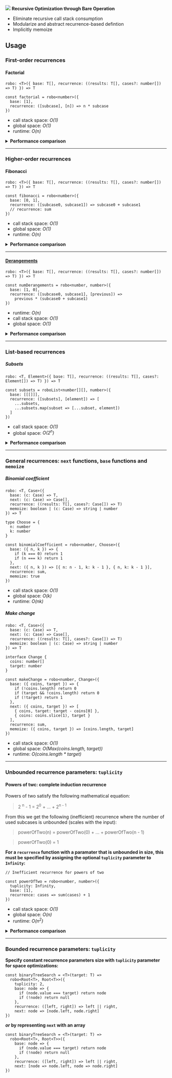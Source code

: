 ![](https://i.ibb.co/QvMp9SY/robojs-Logo-Long.png)
**Recursive Optimization through Bare Operation**

- Eliminate recursive call stack consumption
- Modularize and abstract recurrence-based defintion
- Implicitly memoize

## Usage

### First-order recurrences

#### Factorial

`robo: <T>({ base: T[], recurrence: ((results: T[], cases?: number[]) => T) }) => T`

```
const factorial = robo<number>({
  base: [1],
  recurrence: ([subcase], [n]) => n * subcase
})
```

- call stack space: _O(1)_
- global space: _O(1)_
- runtime: _O(n)_

<details><summary><strong>Performance comparison</strong></summary>
  <p>

|                      | Non-tail recursive | Tail recursive (without TCO) | `robo` |
| -------------------- | ------------------ | ---------------------------- | ------ |
| **call stack space** | O(n)               | O(n)                         | O(1)   |
| **global space**     | O(1)               | O(1)                         | O(1)   |
| **runtime**          | O(n)               | O(n)                         | O(n)   |

</p>
</details></summary>

---

### Higher-order recurrences

#### Fibonacci

`robo: <T>({ base: T[], recurrence: ((results: T[], cases?: number[]) => T) }) => T`

```
const fibonacci = robo<number>({
  base: [0, 1],
  recurrence: ([subcase0, subcase1]) => subcase0 + subcase1
  // recurrence: sum
})
```

- call stack space: _O(1)_
- global space: _O(1)_
- runtime: _O(n)_

<details><summary><strong>Performance comparison</strong></summary>
  <p>

|                      | Non-tail recursive | Tail recursive (without TCO) | `robo` |
| -------------------- | ------------------ | ---------------------------- | ------ |
| **call stack space** | O(n)               | O(n)                         | O(1)   |
| **global space**     | O(1)               | O(1)                         | O(1)   |
| **runtime**          | O(2<sup>n</sup>)   | O(n)                         | O(n)   |

</p>
</details></summary>

---

#### [Derangements](https://en.wikipedia.org/wiki/Derangement)

`robo: <T>({ base: T[], recurrence: ((results: T[], cases?: number[]) => T) }) => T`

```
const numDerangements = robo<number, number>({
  base: [1, 0],
  recurrence: ([subcase0, subcase1], [previous]) =>
    previous * (subcase0 + subcase1)
})
```

- runtime: _O(n)_
- call stack space: _O(1)_
- global space: _O(1)_

<details><summary><strong>Performance comparison</strong></summary>
  <p>

|                      | Non-tail recursive | Tail recursive (without TCO) | `robo` |
| -------------------- | ------------------ | ---------------------------- | ------ |
| **call stack space** | O(n)               | O(n)                         | O(1)   |
| **global space**     | O(1)               | O(1)                         | O(1)   |
| **runtime**          | O(2<sup>n</sup>)   | O(n)                         | O(n)   |

</p>
</details></summary>

---

### List-based recurrences

##### Subsets

`robo: <T, Element>({ base: T[], recurrence: ((results: T[], cases?: Element[]) => T) }) => T`

```
const subsets = roboList<number[][], number>({
  base: [[[]]],
  recurrence: ([subsets], [element]) => [
    ...subsets,
    ...subsets.map(subset => [...subset, element])
  ]
})
```

- call stack space: _O(1)_
- global space: _O(2<sup>n</sup>)_

<details><summary><strong>Performance comparison</strong></summary>
  <p>

|                      | Recursive          | `robo`           |
| -------------------- | ------------------ | ---------------- |
| **call stack space** | O(elements.length) | O(1)             |
| **global space**     | O(2<sup>n</sup>)   | O(2<sup>n</sup>) |

</p>
</details></summary>

---

### General recurrences: `next` functions, `base` functions and `memoize`

##### Binomial coefficient

```
robo: <T, Case>({
  base: (c: Case) => T,
  next: (c: Case) => Case[],
  recurrence: ((results: T[], cases?: Case[]) => T)
  memoize: boolean | (c: Case) => string | number
}) => T
```

```
type Choose = {
  n: number
  k: number
}

const binomialCoefficient = robo<number, Choose>({
  base: ({ n, k }) => {
    if (k === 0) return 1
    if (n === k) return 1
  },
  next: ({ n, k }) => [{ n: n - 1, k: k - 1 }, { n, k: k - 1 }],
  recurrence: sum,
  memoize: true
})
```

- call stack space: _O(1)_
- global space: _O(k)_
- runtime: _O(nk)_

##### Make change

```
robo: <T, Case>({
  base: (c: Case) => T,
  next: (c: Case) => Case[],
  recurrence: ((results: T[], cases?: Case[]) => T)
  memoize: boolean | (c: Case) => string | number
}) => T
```

```
interface Change {
  coins: number[]
  target: number
}

const makeChange = robo<number, Change>({
  base: ({ coins, target }) => {
    if (!coins.length) return 0
    if (target && !coins.length) return 0
    if (!target) return 1
  },
  next: ({ coins, target }) => [
    { coins, target: target - coins[0] },
    { coins: coins.slice(1), target }
  ],
  recurrence: sum,
  memoize: ({ coins, target }) => [coins.length, target]
})
```

- call stack space: _O(1)_
- global space: _O(Max(coins.length, target))_
- runtime: _O(coins.length \* target)_

---

### Unbounded recurrence parameters: `tuplicity`

#### Powers of twc: complete induction recurrence

Powers of two satisfy the following mathematical equation:

> 2 <sup>n</sup> - 1 = 2<sup>0</sup> + ... + 2<sup>n - 1</sup>

From this we get the following (inefficient) recurrence where the number of used subcases is unbounded (scales with the input):

> powerOfTwo(n) = powerOfTwo(0) + ... + powerOfTwo(n - 1)

> powerOfTwo(0) = 1

**For a `recurrence` function with a paramater that is unbounded in size, this must be specified by assigning the optional `tuplicity` parameter to `Infinity`:**

```
// Inefficient recurrence for powers of two

const powerOfTwo = robo<number, number>({
  tuplicity: Infinity,
  base: [1],
  recurrence: cases => sum(cases) + 1
})
```

- call stack space: _O(1)_
- global space: _O(n)_
- runtime: _O(n<sup>2</sup>)_

<details><summary><strong>Performance comparison</strong></summary>
  <p>

|                      | Non-tail recursive | [Tail recursive]() (without TCO) | `robo` |
| -------------------- | ------------------ | -------------------------------- | ------ |
| **call stack space** | O(n)               | O(n)                             | O(1)   |
| **global space**     | O(1)               | O(1)                             | O(1)   |
| **runtime**          | O(n!)              | O(n)                             | O(n)   |

</p>
</details></summary>

---

### Bounded recurrence parameters: `tuplicity`

**Specify constant recurrence parameters size with `tuplicity` parameter for space optimizations:**

```
const binaryTreeSearch = <T>(target: T) =>
  robo<Root<T>, Root<T>>({
    tuplicity: 2,
    base: node => {
      if (node.value === target) return node
      if (!node) return null
    },
    recurrence: ([left, right]) => left || right,
    next: node => [node.left, node.right]
})
```

**_or_ by representing `next` with an array**

```
const binaryTreeSearch = <T>(target: T) =>
  robo<Root<T>, Root<T>>({
    base: node => {
      if (node.value === target) return node
      if (!node) return null
    },
    recurrence: ([left, right]) => left || right,
    next: [node => node.left, node => node.right]
})
```
